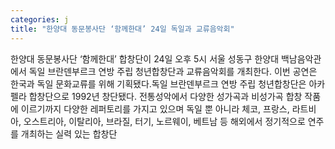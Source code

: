 ```yaml
---
categories: j
title: "한양대 동문봉사단 ‘함께한대’ 24일 독일과 교류음악회"
---
```

한양대 동문봉사단 ‘함께한대’ 합창단이 24일 오후 5시 서울 성동구 한양대 백남음악관에서 독일 브란덴부르크 연방 주립 청년합창단과 교류음악회를 개최한다. 이번 공연은 한국과 독일 문화교류를 위해 기획됐다.독일 브란덴부르크 연방 주립 청년합창단은 아카펠라 합창단으로 1992년 창단됐다. 전통성악에서 다양한 성가곡과 비성가곡 합창 작품에 이르기까지 다양한 레퍼토리를 가지고 있으며 독일 뿐 아니라 체코, 프랑스, 라트비아, 오스트리아, 이탈리아, 브라질, 터기, 노르웨이, 베트남 등 해외에서 정기적으로 연주를 개최하는 실력 있는 합창단